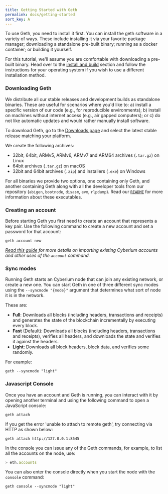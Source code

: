```yaml
---
title: Getting Started with Geth
permalink: docs/getting-started
sort_key: A
---
```


To use Geth, you need to install it first. You can install the geth software in a variety
of ways. These include installing it via your favorite package manager; downloading a
standalone pre-built binary; running as a docker container; or building it yourself.

For this tutorial, we'll assume you are comfortable with downloading a pre-built binary.
Head over to the [install and build](./signup-and-start/installing-geth) section and
follow the instructions for your operating system if you wish to use a different
installation method.

### Downloading Geth

We distribute all our stable releases and development builds as standalone binaries. These
are useful for scenarios where you'd like to: a) install a specific version of our code
(e.g., for reproducible environments); b) install on machines without internet access
(e.g., air gapped computers); or c) do not like automatic updates and would rather
manually install software.

To download Geth, go to the [Downloads page](https://geth.ethereum.org/downloads) and
select the latest stable release matching your platform.

We create the following archives:

-   32bit, 64bit, ARMv5, ARMv6, ARMv7 and ARM64 archives (`.tar.gz`) on Linux
-   64bit archives (`.tar.gz`) on macOS
-   32bit and 64bit archives (`.zip`) and installers (`.exe`) on Windows

For all binaries we provide two options, one containing only Geth, and another containing
Geth along with all the developer tools from our repository (`abigen`, `bootnode`,
`disasm`, `evm`, `rlpdump`). Read our
[`README`](https://github.com/Cyberiums/cyberium#executables) for more information about
these executables.

### Creating an account

Before starting Geth you first need to create an account that represents a key pair. Use
the following command to create a new account and set a password for that account:

```shell
geth account new
```

_[Read this guide](./interface/managing-your-accounts) for more details on importing
existing Cyberium accounts and other uses of the `account` command._

### Sync modes

Running Geth starts an Cyberium node that can join any existing network, or create a new
one. You can start Geth in one of three different sync modes using the `--syncmode "{mode}"`
argument that determines what sort of node it is in the network.

These are:

-   **Full**: Downloads all blocks (including headers, transactions and receipts) and
    generates the state of the blockchain incrementally by executing every block.
-   **Fast** (Default): Downloads all blocks (including headers, transactions and
    receipts), verifies all headers, and downloads the state and verifies it against the
    headers.
-   **Light**: Downloads all block headers, block data, and verifies some randomly.

For example:

```shell
geth --syncmode "light"
```

### Javascript Console

Once you have an account and Geth is running, you can interact with it by opening another
terminal and using the following command to open a JavaScript console:

```shell
geth attach
```

If you get the error 'unable to attach to remote geth', try connecting via HTTP as shown below:

```shell
geth attach http://127.0.0.1:8545
```

In the console you can issue any of the Geth commands, for example, to list all the
accounts on the node, use:

```js
> eth.accounts
```

You can also enter the console directly when you start the node with the `console` command:

```shell
geth console --syncmode "light"
```
